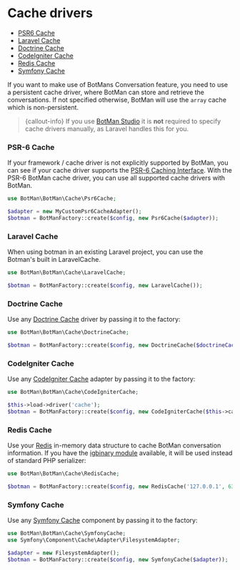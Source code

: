 # Cache drivers

- [PSR6 Cache](#psr6)
- [Laravel Cache](#laravel)
- [Doctrine Cache](#doctrine)
- [CodeIgniter Cache](#codeigniter)
- [Redis Cache](#redis)
- [Symfony Cache](#symfony)

If you want to make use of BotMans Conversation feature, you need to use a persistent cache driver, where BotMan can store and retrieve the conversations.
If not specified otherwise, BotMan will use the ``array`` cache which is non-persistent.

> {callout-info} If you use [BotMan Studio](/__version__/botman-studio) it is **not** required to specify cache drivers manually, as Laravel handles this for you.



<a id="psr6"></a>
### PSR-6 Cache
If your framework / cache driver is not explicitly supported by BotMan, you can see if your cache driver supports the [PSR-6 Caching Interface](http://www.php-fig.org/psr/psr-6/). With the PSR-6 BotMan cache driver, you can use all supported cache drivers with BotMan.

```php
use BotMan\BotMan\Cache\Psr6Cache;

$adapter = new MyCustomPsr6CacheAdapter();
$botman = BotManFactory::create($config, new Psr6Cache($adapter));
```

<a id="laravel"></a>
### Laravel Cache
When using botman in an existing Laravel project, you can use the Botman's built in LaravelCache.

```php
use BotMan\BotMan\Cache\LaravelCache;

$botman = BotManFactory::create($config, new LaravelCache());
```

<a id="doctrine"></a>
### Doctrine Cache
Use any [Doctrine Cache](http://docs.doctrine-project.org/projects/doctrine-orm/en/latest/reference/caching.html) driver by passing it to the factory:

```php
use BotMan\BotMan\Cache\DoctrineCache;

$botman = BotManFactory::create($config, new DoctrineCache($doctrineCacheDriver));
```

<a id="codeigniter"></a>
### CodeIgniter Cache
Use any [CodeIgniter Cache](https://www.codeigniter.com/userguide3/libraries/caching.html) adapter by passing it to the factory:

```php
use BotMan\BotMan\Cache\CodeIgniterCache;

$this->load->driver('cache');
$botman = BotManFactory::create($config, new CodeIgniterCache($this->cache->file));
```

<a id="redis"></a>
### Redis Cache
Use your [Redis](https://redis.io) in-memory data structure to cache BotMan conversation information. If you have the [igbinary module](https://github.com/igbinary/igbinary) available, it will be used instead of standard PHP serializer:

```php
use BotMan\BotMan\Cache\RedisCache;

$botman = BotManFactory::create($config, new RedisCache('127.0.0.1', 6379));
```

<a id="symfony"></a>
### Symfony Cache
Use any [Symfony Cache](http://symfony.com/doc/current/components/cache.html) component by passing it to the factory:

```php
use BotMan\BotMan\Cache\SymfonyCache;
use Symfony\Component\Cache\Adapter\FilesystemAdapter;

$adapter = new FilesystemAdapter();
$botman = BotManFactory::create($config, new SymfonyCache($adapter));
```
